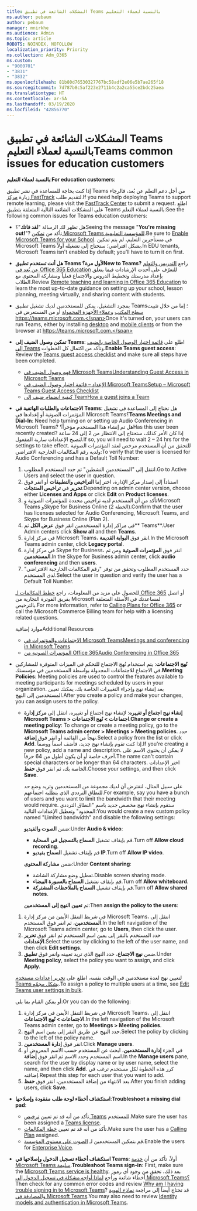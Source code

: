 ```yaml
---
title: المشكلات الشائعة في تطبيق Teams بالنسبة لعملاء التعليم
ms.author: pebaum
author: pebaum
manager: mnirkhe
ms.audience: Admin
ms.topic: article
ROBOTS: NOINDEX, NOFOLLOW
localization_priority: Priority
ms.collection: Adm_O365
ms.custom:
- "9000701"
- "3831"
- "3832"
ms.openlocfilehash: 81b80d76530327767bc58adf2e06e5b7ae265f18
ms.sourcegitcommit: 7d787b8c5af223e2711b4c2a2ca55ce2bdc25aea
ms.translationtype: HT
ms.contentlocale: ar-SA
ms.lasthandoff: 03/19/2020
ms.locfileid: "42856770"
---
```

# <a name="teams-common-issues-for-education-customers"></a><span data-ttu-id="29d50-102">المشكلات الشائعة في تطبيق Teams بالنسبة لعملاء التعليم</span><span class="sxs-lookup"><span data-stu-id="29d50-102">Teams common issues for education customers</span></span>

<span data-ttu-id="29d50-103">**بالنسبة لعملاء التعليم**:</span><span class="sxs-lookup"><span data-stu-id="29d50-103">**For education customers**:</span></span>

<span data-ttu-id="29d50-104">إذا كنت بحاجة للمساعدة في نشر تطبيق Teams من أجل دعم التعلم عن بُعد، فالرجاء زيارة [مركز FastTrack](https://www.microsoft.com/fasttrack) لتقديم طلب.</span><span class="sxs-lookup"><span data-stu-id="29d50-104">If you need help deploying Teams to support remote learning, please visit the [FastTrack Center](https://www.microsoft.com/fasttrack) to submit a request.</span></span> <span data-ttu-id="29d50-105">اطلع على المشكلات الشائعة التالية المتعلقة بتطبيق Teams بالنسبة لعملاء التعلم:</span><span class="sxs-lookup"><span data-stu-id="29d50-105">See the following common issues for Teams education customers:</span></span>

- <span data-ttu-id="29d50-106">هل تظهر لك الرسالة "**لقد فاتك**"؟</span><span class="sxs-lookup"><span data-stu-id="29d50-106">Seeing the message "**You're missing out!**"?</span></span> <span data-ttu-id="29d50-107">تأكد من [تمكين Microsoft Teams للمؤسسة التعليمية](https://docs.microsoft.com/microsoft-365/education/intune-edu-trial/enable-microsoft-teams).</span><span class="sxs-lookup"><span data-stu-id="29d50-107">Be sure to [Enable Microsoft Teams for your School](https://docs.microsoft.com/microsoft-365/education/intune-edu-trial/enable-microsoft-teams).</span></span> <span data-ttu-id="29d50-108">في مستأجرين التعليم، لم يتم تمكين Microsoft Teams بشكل افتراضي؛ ستحتاج إلى تشغيله أولاً.</span><span class="sxs-lookup"><span data-stu-id="29d50-108">In EDU tenants, Microsoft Teams isn't enabled by default; you'll have to turn it on first.</span></span>

- <span data-ttu-id="29d50-109">**هل أنت تستخدم تطبيق Teams لأول مرة؟**</span><span class="sxs-lookup"><span data-stu-id="29d50-109">**New to Teams?**</span></span> <span data-ttu-id="29d50-110">راجع [التدريس والتعلم عن بُعد في Office 365 Education](https://support.office.com/article/remote-teaching-and-learning-in-office-365-education-f651ccae-7b65-478b-8366-51bb884025c4) للتعرّف على أحدث الإرشادات فيما يتعلق بإعداد مدرستك وتخطيط الدروس والاجتماع فعلياً ومشاركة المحتوى مع الطلاب.</span><span class="sxs-lookup"><span data-stu-id="29d50-110">Review [Remote teaching and learning in Office 365 Education](https://support.office.com/article/remote-teaching-and-learning-in-office-365-education-f651ccae-7b65-478b-8366-51bb884025c4) to learn the most up-to-date guidance on setting up your school, lesson planning, meeting virtually, and sharing content with students.</span></span>

- <span data-ttu-id="29d50-111">بمجرد التشغيل، يمكن للمستخدمين لديك تشغيل تطبيق Teams؛ إما من خلال تثبيت [سطح المكتب](https://docs.microsoft.com/MicrosoftTeams/get-clients#desktop-client) و[عملاء الأجهزة المحمولة](https://docs.microsoft.com/MicrosoftTeams/get-clients#mobile-clients) أو من المستعرض في https://teams.microsoft.com.</span><span class="sxs-lookup"><span data-stu-id="29d50-111">Once it's turned on, your users can run Teams, either by installing [desktop](https://docs.microsoft.com/MicrosoftTeams/get-clients#desktop-client) and [mobile clients](https://docs.microsoft.com/MicrosoftTeams/get-clients#mobile-clients) or from the browser at https://teams.microsoft.com.</span></span>

- <span data-ttu-id="29d50-112">**تمكين وصول الضيف إلى Teams**: اطلع على [قائمة اختيار الوصول الخاصة بالضيف إلى Teams](https://docs.microsoft.com/microsoftteams/guest-access-checklist) وتأكد من اكتمال كل الخطوات.</span><span class="sxs-lookup"><span data-stu-id="29d50-112">**Enable Teams guest access**: Review the [Teams guest access checklist](https://docs.microsoft.com/microsoftteams/guest-access-checklist) and make sure all steps have been completed.</span></span>
    - [<span data-ttu-id="29d50-113">فهم وصول الضيف في Microsoft Teams</span><span class="sxs-lookup"><span data-stu-id="29d50-113">Understanding Guest Access in Microsoft Teams</span></span>](https://docs.microsoft.com/microsoftteams/guest-access)
    - [<span data-ttu-id="29d50-114">الإعداد – قائمة اختيار وصول الضيف في Microsoft Teams</span><span class="sxs-lookup"><span data-stu-id="29d50-114">Setup – Microsoft Teams Guest Access Checklist</span></span>](https://docs.microsoft.com/microsoftteams/guest-access-checklist)
    - [<span data-ttu-id="29d50-115">كيفية انضمام ضيف إلى Team</span><span class="sxs-lookup"><span data-stu-id="29d50-115">How a guest joins a Team</span></span>](https://docs.microsoft.com/microsoftteams/guest-joins)

- <span data-ttu-id="29d50-116">**الاجتماعات والطلبات الهاتفية في Teams**: هل تحتاج إلى المساعدة في تشغيل المؤتمرات الصوتية أو إعدادها في Microsoft Teams؟</span><span class="sxs-lookup"><span data-stu-id="29d50-116">**Teams Meetings and Dial-In**: Need help turning on or setting up Audio Conferencing in Microsoft Teams?</span></span> <span data-ttu-id="29d50-117">هل تم إنشاء هذا المستخدم مؤخراً؟</span><span class="sxs-lookup"><span data-stu-id="29d50-117">Has this user been recently created?</span></span> <span data-ttu-id="29d50-118">إذا كان الأمر كذلك، ستحتاج إلى الانتظار من 2 إلى 24 ساعة لتصبح الإعدادات سارية المفعول.</span><span class="sxs-lookup"><span data-stu-id="29d50-118">If so, you will need to wait 2 – 24 hrs for the settings to take effect.</span></span> <span data-ttu-id="29d50-119">للتحقق من أن المستخدم مرخص لعقد المؤتمرات الصوتية ولديه رقم المكالمات الخارجية الافتراضي:</span><span class="sxs-lookup"><span data-stu-id="29d50-119">To verify that the user is licensed for Audio Conferencing and has a Default Toll Number:</span></span>
    1. <span data-ttu-id="29d50-120">انتقل إلى "المستخدمين النشطين" ثم حدد المستخدم المطلوب.</span><span class="sxs-lookup"><span data-stu-id="29d50-120">Go to Active Users and select the user in question.</span></span>
    2. <span data-ttu-id="29d50-121">استناداً إلى إصدار مركز الإدارة، اختر إما **التراخيص والتطبيقات** أو انقر فوق **تحرير** في **تراخيص المنتجات**.</span><span class="sxs-lookup"><span data-stu-id="29d50-121">Depending on admin center version, choose either **Licenses and Apps** or click **Edit** on **Product licenses**.</span></span>
    3. <span data-ttu-id="29d50-122">تأكد من أن المستخدم لديه تراخيص محددة للمؤتمرات الصوتية وMicrosoft Teams وSkype for Business Online (الخطة 2).</span><span class="sxs-lookup"><span data-stu-id="29d50-122">Confirm that the user has licenses selected for Audio Conferencing, Microsoft Teams, and Skype for Business Online (Plan 2).</span></span>
    4. <span data-ttu-id="29d50-123">في مراكز إدارة المستخدمين انقر فوق **عرض الكل** ثم\*\* Teams\*\*.</span><span class="sxs-lookup"><span data-stu-id="29d50-123">User Admin centers click **Show all** and then **Teams**.</span></span>
    5. <span data-ttu-id="29d50-124">في مركز إدارة Microsoft Teams، انقر فوق **البوابة القديمة**.</span><span class="sxs-lookup"><span data-stu-id="29d50-124">In the Microsoft Teams admin center, click **Legacy portal**.</span></span>
    6. <span data-ttu-id="29d50-125">في مركز إدارة Skype for Business، انقر فوق **المؤتمرات الصوتية** ومن ثم **المستخدمين**.</span><span class="sxs-lookup"><span data-stu-id="29d50-125">In the Skype for Business admin center, click **audio conferencing** and then **users**.</span></span>
    7. <span data-ttu-id="29d50-126">حدد المستخدم المطلوب وتحقق من توفر "رقم المكالمات الخارجية الافتراضي" لدى المستخدم.</span><span class="sxs-lookup"><span data-stu-id="29d50-126">Select the user in question and verify the user has a Default Toll Number.</span></span>

    <span data-ttu-id="29d50-127">للحصول على مزيد من المعلومات، راجع [خطط المكالمات لـ Office 365](https://docs.microsoft.com/microsoftteams/calling-plans-for-office-365) أو اتصل بفريق الفوترة التجارية من Microsoft لمساعدتك في الأسئلة المتعلقة بالترخيص.</span><span class="sxs-lookup"><span data-stu-id="29d50-127">For more information, refer to [Calling Plans for Office 365](https://docs.microsoft.com/microsoftteams/calling-plans-for-office-365) or call the Microsoft Commerce Billing team for help with a licensing related questions.</span></span>

    <span data-ttu-id="29d50-128">موارد إضافية</span><span class="sxs-lookup"><span data-stu-id="29d50-128">Additional Resources</span></span>

    - [<span data-ttu-id="29d50-129">الاجتماعات والمؤتمرات في Microsoft Teams</span><span class="sxs-lookup"><span data-stu-id="29d50-129">Meetings and conferencing in Microsoft Teams</span></span>](https://docs.microsoft.com/microsoftteams/deploy-meetings-microsoft-teams-landing-page)
    - [<span data-ttu-id="29d50-130">المؤتمرات الصوتية من Office 365</span><span class="sxs-lookup"><span data-stu-id="29d50-130">Audio Conferencing in Office 365</span></span>](https://docs.microsoft.com/microsoftteams/audio-conferencing-in-office-365)

- <span data-ttu-id="29d50-131">**نُهج الاجتماعات**: يتم استخدام نُهج الاجتماع للتحكم في الميزات المتوفرة للمشاركين في الاجتماع للاجتماعات المجدولة بواسطة المستخدمين في مؤسستك.</span><span class="sxs-lookup"><span data-stu-id="29d50-131">**Meeting Policies**: Meeting policies are used to control the features available to meeting participants for meetings scheduled by users in your organization.</span></span> <span data-ttu-id="29d50-132">بعد إنشاء نهج وإجراء التغييرات الخاصة بك، يمكنك تعيين المستخدمين إلى النهج.</span><span class="sxs-lookup"><span data-stu-id="29d50-132">After you create a policy and make your changes, you can assign users to the policy.</span></span>

    - <span data-ttu-id="29d50-133">**إنشاء نهج اجتماع أو تغييره**: لإنشاء نهج اجتماع أو تغييره، انتقل إلى **مركز إدارة Microsoft Teams > اجتماعات > نُهج الاجتماعات**.</span><span class="sxs-lookup"><span data-stu-id="29d50-133">**Change or create a meeting policy**: To change or create a meeting policy, go to the **Microsoft Teams admin center > Meetings > Meeting policies**.</span></span> <span data-ttu-id="29d50-134">حدد نهجاً من القائمة أو انقر فوق **إضافة**.</span><span class="sxs-lookup"><span data-stu-id="29d50-134">Select a policy from the list or click **Add**.</span></span> <span data-ttu-id="29d50-135">إذا كنت تقوم بإنشاء نهج جديد، فأضف اسماً ووصفاً.</span><span class="sxs-lookup"><span data-stu-id="29d50-135">If you're creating a new policy, add a name and description.</span></span> <span data-ttu-id="29d50-136">لا يمكن أن يحتوي الاسم على أحرف خاصة أو أن يكون أطول من 64 حرفاً.</span><span class="sxs-lookup"><span data-stu-id="29d50-136">The name can't contain special characters or be longer than 64 characters.</span></span> <span data-ttu-id="29d50-137">اختر الإعدادات الخاصة بك، ثم انقر فوق **حفظ**.</span><span class="sxs-lookup"><span data-stu-id="29d50-137">Choose your settings, and then click **Save**.</span></span> 
    
        <span data-ttu-id="29d50-138">على سبيل المثال، لنفترض أن لديك مجموعة من المستخدمين وتريد وضع حد للنطاق الترددي الذي يتطلبه اجتماعهم.</span><span class="sxs-lookup"><span data-stu-id="29d50-138">For example, say you have a bunch of users and you want to limit the bandwidth that their meeting would require.</span></span> <span data-ttu-id="29d50-139">ستقوم بإنشاء نهج مخصص جديد باسم "النطاق الترددي المحدود" وتعطيل الإعدادات التالية:</span><span class="sxs-lookup"><span data-stu-id="29d50-139">You would create a new custom policy named "Limited bandwidth" and disable the following settings:</span></span>

        <span data-ttu-id="29d50-140">ضمن **الصوت والفيديو**:</span><span class="sxs-lookup"><span data-stu-id="29d50-140">Under **Audio & video**:</span></span>
        - <span data-ttu-id="29d50-141">قم بإيقاف تشغيل **السماح بالتسجيل في السحابة**.</span><span class="sxs-lookup"><span data-stu-id="29d50-141">Turn off **Allow cloud recording**.</span></span>
        - <span data-ttu-id="29d50-142">قم بإيقاف تشغيل **السماح بفيديو IP**.</span><span class="sxs-lookup"><span data-stu-id="29d50-142">Turn off **Allow IP video**.</span></span>

        <span data-ttu-id="29d50-143">ضمن **مشاركة المحتوى**:</span><span class="sxs-lookup"><span data-stu-id="29d50-143">Under **Content sharing**:</span></span>

        - <span data-ttu-id="29d50-144">تعطيل وضع مشاركة الشاشة.</span><span class="sxs-lookup"><span data-stu-id="29d50-144">Disable screen sharing mode.</span></span>
        - <span data-ttu-id="29d50-145">قم بإيقاف تشغيل **السماح بالسبورة البيضاء**.</span><span class="sxs-lookup"><span data-stu-id="29d50-145">Turn off **Allow whiteboard**.</span></span>
        - <span data-ttu-id="29d50-146">قم بإيقاف تشغيل **السماح بالملاحظات المشتركة**.</span><span class="sxs-lookup"><span data-stu-id="29d50-146">Turn off **Allow shared notes**.</span></span>

        <span data-ttu-id="29d50-147">ثم **تعيين النهج إلى المستخدمين**:</span><span class="sxs-lookup"><span data-stu-id="29d50-147">Then **assign the policy to the users**:</span></span>

    1. <span data-ttu-id="29d50-148">في شريط التنقل الأيمن من مركز إدارة Microsoft Teams، انتقل إلى **المستخدمين**، ثم انقر فوق المستخدم.</span><span class="sxs-lookup"><span data-stu-id="29d50-148">In the left navigation of the Microsoft Teams admin center, go to **Users**, then click the user.</span></span>
    2. <span data-ttu-id="29d50-149">حدد المستخدم بالنقر إلى يمين اسم المستخدم ثم انقر فوق **تحرير الإعدادات**.</span><span class="sxs-lookup"><span data-stu-id="29d50-149">Select the user by clicking to the left of the user name, and then click **Edit settings**.</span></span>
    3. <span data-ttu-id="29d50-150">ضمن **نهج الاجتماع**، حدد النهج الذي تريد تعيينه وانقر فوق **تطبيق**.</span><span class="sxs-lookup"><span data-stu-id="29d50-150">Under **Meeting policy**, select the policy you want to assign, and click **Apply**.</span></span>

    <span data-ttu-id="29d50-151">لتعيين نهج لعدة مستخدمين في الوقت نفسه، اطلع على [تحرير إعدادات مستخدم Teams بشكل مجمّع](https://docs.microsoft.com/microsoftteams/edit-user-settings-in-bulk).</span><span class="sxs-lookup"><span data-stu-id="29d50-151">To assign a policy to multiple users at a time, see [Edit Teams user settings in bulk](https://docs.microsoft.com/microsoftteams/edit-user-settings-in-bulk).</span></span>

    <span data-ttu-id="29d50-152">أو يمكن القيام بما يلي:</span><span class="sxs-lookup"><span data-stu-id="29d50-152">Or you can do the following:</span></span>
    1. <span data-ttu-id="29d50-153">في شريط التنقل الأيمن في مركز إدارة Microsoft Teams، انتقل إلى **الاجتماعات > نُهج الاجتماعات**.</span><span class="sxs-lookup"><span data-stu-id="29d50-153">In the left navigation of the Microsoft Teams admin center, go to **Meetings > Meeting policies**.</span></span>
    2. <span data-ttu-id="29d50-154">حدد النهج عن طريق النقر إلى يمين اسم النهج.</span><span class="sxs-lookup"><span data-stu-id="29d50-154">Select the policy by clicking to the left of the policy name.</span></span>
    3. <span data-ttu-id="29d50-155">انقر فوق **إدارة المستخدمين**.</span><span class="sxs-lookup"><span data-stu-id="29d50-155">Click **Manage users**.</span></span>
    4. <span data-ttu-id="29d50-156">في الجزء **إدارة المستخدمين**، ابحث عن المستخدم حسب الاسم المعروض أو اسم المستخدم وحدد الاسم ثم انقر فوق **إضافة**.</span><span class="sxs-lookup"><span data-stu-id="29d50-156">In the **Manage users** pane, search for the user by display name or by user name, select the name, and then click **Add**.</span></span> <span data-ttu-id="29d50-157">كرر هذه الخطوة لكل مستخدم ترغب في إضافته.</span><span class="sxs-lookup"><span data-stu-id="29d50-157">Repeat this step for each user that you want to add.</span></span>
    5. <span data-ttu-id="29d50-158">بعد الانتهاء من إضافة المستخدمين، انقر فوق **حفظ**.</span><span class="sxs-lookup"><span data-stu-id="29d50-158">After you finish adding users, click **Save**.</span></span>

- <span data-ttu-id="29d50-159">**استكشاف أخطاء لوحة طلب مفقودة وإصلاحها**:</span><span class="sxs-lookup"><span data-stu-id="29d50-159">**Troubleshoot a missing dial pad**:</span></span>
    - <span data-ttu-id="29d50-160">تأكد من أنه قد تم تعيين [ترخيص Teams](https://docs.microsoft.com/MicrosoftTeams/assign-teams-licenses) للمستخدم.</span><span class="sxs-lookup"><span data-stu-id="29d50-160">Make sure the user has been assigned a [Teams license](https://docs.microsoft.com/MicrosoftTeams/assign-teams-licenses).</span></span>
    - <span data-ttu-id="29d50-161">تأكد من أنه قد تم تعيين [خطة المكالمات](https://docs.microsoft.com/MicrosoftTeams/calling-plan-landing-page).</span><span class="sxs-lookup"><span data-stu-id="29d50-161">Make sure the user has a [Calling Plan](https://docs.microsoft.com/MicrosoftTeams/calling-plan-landing-page) assigned.</span></span>
    - <span data-ttu-id="29d50-162">قم بتمكين المستخدمين لـ [الصوت على مستوي المؤسسة](https://docs.microsoft.com/skypeforbusiness/skype-for-business-hybrid-solutions/plan-your-phone-system-cloud-pbx-solution/enable-users-for-enterprise-voice-online-and-phone-system-voicemail#to-enable-your-users-for-phone-system-in-office-365-voice-and-voicemail).</span><span class="sxs-lookup"><span data-stu-id="29d50-162">Enable the users for [Enterprise Voice](https://docs.microsoft.com/skypeforbusiness/skype-for-business-hybrid-solutions/plan-your-phone-system-cloud-pbx-solution/enable-users-for-enterprise-voice-online-and-phone-system-voicemail#to-enable-your-users-for-phone-system-in-office-365-voice-and-voicemail).</span></span>

- <span data-ttu-id="29d50-163">**استكشاف أخطاء تسجيل الدخول وإصلاحها في Teams**: أولاً، تأكد من أن [خدمة Microsoft Teams سليمة](https://admin.microsoft.com/Adminportal/Home?source=applauncher#/servicehealth).</span><span class="sxs-lookup"><span data-stu-id="29d50-163">**Troubleshoot Teams sign-in**: First, make sure the [Microsoft Teams service is healthy](https://admin.microsoft.com/Adminportal/Home?source=applauncher#/servicehealth).</span></span> <span data-ttu-id="29d50-164">بعد ذلك، تحقق من وجود أي رموز أخطاء شائعة وراجع [لماذا أواجه مشكلة في تسجيل الدخول إلى Microsoft Teams؟](https://support.office.com/article/a02f683b-61a3-4008-9447-ee60c5593b0f)</span><span class="sxs-lookup"><span data-stu-id="29d50-164">Then check for any common error codes and review [Why am I having trouble signing in to Microsoft Teams](https://support.office.com/article/a02f683b-61a3-4008-9447-ee60c5593b0f)?</span></span> <span data-ttu-id="29d50-165">قد تحتاج أيضاً إلى مراجعة [نماذج الهوية والمصادقة في Microsoft Teams](https://docs.microsoft.com/MicrosoftTeams/identify-models-authentication).</span><span class="sxs-lookup"><span data-stu-id="29d50-165">You may also need to review [Identity models and authentication in Microsoft Teams](https://docs.microsoft.com/MicrosoftTeams/identify-models-authentication).</span></span>
